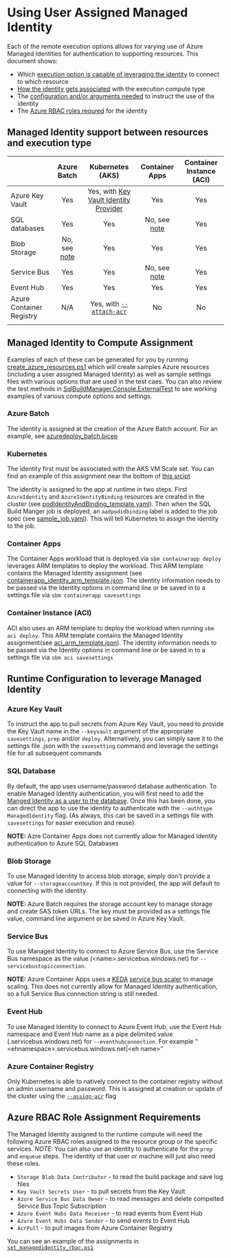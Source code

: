# Using User Assigned Managed Identity 

Each of the remote execution options allows for varying use of Azure Managed Identities for authentication to supporting resources. This document shows:
- Which [execution option is capable of leveraging the identity](#managed-identity-support-between-resources-and-execution-type) to connect to which resource
- [How the identity gets associated](#managed-identity-to-compute-assignment) with the execution compute type
- The [configuration and/or arguments needed](#runtime-configuration-to-leverage-managed-identity) to instruct the use of the identity
- The [Azure RBAC roles requred](#azure-rbac-role-assignment-requirements) for the identity


## Managed Identity support between resources and execution type

 |                          | Azure Batch   | Kubernetes (AKS)                                                                                                              | Container Apps                    | Container Instance (ACI)  |
 | ------------------------ | :-----------: | :----------------------------------------------------------------------------------------------------------------------------:| :---------------:                 | :-----------------------: |
 | Azure Key Vault          |   Yes         |   Yes, with [Key Vault Identity Provider](https://docs.microsoft.com/en-us/azure/aks/csi-secrets-store-driver)                |   Yes                             |   Yes                     |
 | SQL databases            |   Yes         |   Yes                                                                                                                         |   No, see [note](#sql-database)   |   Yes                     |
 | Blob Storage             |   No, see [note](#blob-storage)|   Yes                                                                                                        |   Yes                             |   Yes                     |
 | Service Bus              |   Yes         |   Yes                                                                                                                         |   No, see [note](#service-bus)    |   Yes                     |
 | Event Hub                |   Yes         |   Yes                                                                                                                         |   Yes                             |   Yes                     |
 | Azure Container Registry |   N/A         |   Yes, with [`--attach-acr`](https://docs.microsoft.com/en-us/azure/aks/cluster-container-registry-integration?tabs=azure-cli)|   No                              |   No                      | 
 |                          |               |                                                                                                                               |                                   |                           |

 ## Managed Identity to Compute Assignment

Examples of each of these can be generated for you by running [create_azure_resources.ps1](../scripts/templates/create_azure_resources.ps1) which will create samples Azure resources (including a user assigned Managed Identity) as well as sample settings files with various options that are used in the test caes. You can also review the test methods in [SqlBuildManager.Console.ExternalTest](../src/SqlBuildManager.Console.ExternalTest/) to see working examples of various compute options and settings.

 ### Azure Batch

The identity is assigned at the creation of the Azure Batch account. For an example, see [azuredeploy_batch.bicep](../scripts/templates/Batch/azuredeploy_batch.bicep)

### Kubernetes

The identity first must be associated with the AKS VM Scale set. You can find an example of this assignment near the bottom of [this srcipt](../scripts/templates//kubernetes//create_aks_cluster.ps1)


The identity is assigned to the app at runtime in two steps. First `AzureIdentity` and `AzureIdentityBinding` resources are created in the cluster (see [podIdentityAndBinding_template.yaml](../scripts//templates/kubernetes/podIdentityAndBinding_template.yaml)). Then when the SQL Build Manger job is deployed, an `aadpodidbinding` label is added to the job spec (see [sample_job.yaml](../scripts/templates/kubernetes/sample_job.yaml)). This will tell Kubernetes to assign the identity to the job. 

### Container Apps

The Container Apps workload that is deployed via `sbm containerapp deploy` leverages ARM templates to deploy the workload. This ARM template contains the Managed Identity assignment (see [containerapp_identity_arm_template.json](../src/SqlBuildManager.Console/ContainerApp/containerapp_identity_arm_template.json). The identity information needs to be passed via the Identity options in command line or be saved in to a settings file via `sbm containerapp savesettings`

### Container Instance (ACI)

ACI also uses an ARM template to deploy the workload when running `sbm aci deploy`. This ARM template contains the Managed Identity assignment(see [aci_arm_template.json](../src/SqlBuildManager.Console/Aci/aci_arm_template.json)).  The identity information needs to be passed via the Identity options in command line or be saved in to a settings file via `sbm aci savesettings`

## Runtime Configuration to leverage Managed Identity

### Azure Key Vault

To instruct the app to pull secrets from Azure Key Vault, you need to provide the Key Vault name in the `--keyvault` argument of the appropriate `savesettings`, `prep` and/or `deploy`. Alternatively, you can simply save it to the settings file .json with the `savesetting` command and leverage the settings file for all subsequent commands

### SQL Database

By default, the app uses username/password database authentication. To enable Managed Identity authentication, you will first need to add the [Manged Identity as a user to the database](https://docs.microsoft.com/en-us/azure/azure-sql/database/authentication-azure-ad-user-assigned-managed-identity?view=azuresql#managing-a-managed-identity-for-a-server-or-instance). Once this has been done, you can direct the app to use the identity to authenticate with the `--authtype ManagedIdentity` flag. (As always, this can be saved in a settings file with `savesettings` for easier execution and reuse).

**NOTE:** Azre Container Apps does not currently allow for Managed Identity authentication to Azure SQL Databases


### Blob Storage

To use Managed Identity to access blob storage, simply don't provide a value for `--storageaccountkey`. If this is not provided, the app will default to connecting with the identity.

**NOTE:** Azure Batch requires the storage account key to manage storage and create SAS token URLs. The key must be provided as a settings file value, command line argument or be saved in Azure Key Vault. 

### Service Bus

To use Managed Identity to connect to Azure Service Bus, use the Service Bus namespace as the value (\<name>.servicebus.windows.net) for `--servicebustopicconnection`. 

**NOTE:** Azure Container Apps uses a [KEDA](https://keda.sh/) [service bus scaler](https://keda.sh/docs/2.7/scalers/azure-service-bus/) to manage scaling. This does not currently allow for Managed Identity authentication, so a full Service Bus connection string is still needed.

### Event Hub

To use Managed Identity to connect to Azure Event Hub, use the Event Hub namespace and Event Hub name as a pipe delimited value (<name>.servicebus.windows.net) for `--eventhubconnection`. For example "\<ehnamespace>.servicebus.windows.net|\<eh name>"

### Azure Container Registry

Only Kubernetes is able to natively connect to the container registry without an admin username and password. This is assigned at creation or update of the cluster using the [`--assign-acr`](https://docs.microsoft.com/en-us/azure/aks/cluster-container-registry-integration?tabs=azure-cli) flag

## Azure RBAC Role Assignment Requirements


The Managed Identity assigned to the runtime compute will need the following Azure RBAC roles assigned to the resource group or the specific services. _NOTE:_ You can also use an identity to authenticate for the `prep` and `enqueue` steps. The identity of that user or machine will just also need these roles.
- `Storage Blob Data Contributor` - to read the build package and save log files
- `Key Vault Secrets User` - to pull secrets from the Key Vault
- `Azure Service Bus Data Owner` - to read messages and delete compelted Service Bus Topic Subscription
- `Azure Event Hubs Data Receiver` - to read events from Event Hub
- `Azure Event Hubs Data Sender` - to send events to Event Hub
- `AcrPull` - to pull images from Azure Container Registry

You can see an example of the assignments in [`set_managedidentity_rbac.ps1`](../scripts/templates/ManagedIdentity/set_managedidentity_rbac.ps1)
